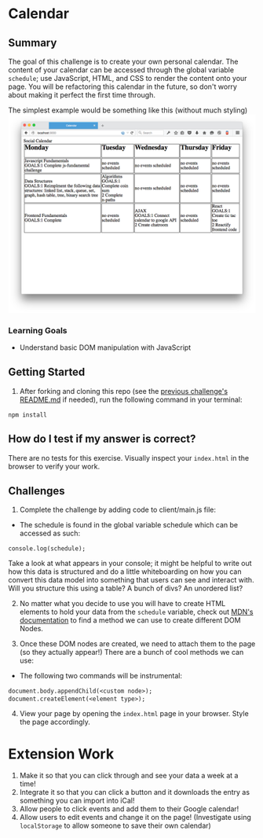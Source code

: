 # Calendar

## Summary
The goal of this challenge is to create your own personal calendar. The content of your calendar can be accessed through the global variable `schedule`; use JavaScript, HTML, and CSS to render the content onto your page. You will be refactoring this calendar in the future, so don't worry about making it perfect the first time through.

The simplest example would be something like this (without much styling)
![](assets/finished.png)

### Learning Goals
- Understand basic DOM manipulation with JavaScript

## Getting Started
1. After forking and cloning this repo (see the [previous challenge's README.md](https://github.com/CodesmithLLC/unit-1-js-fundamentals) if needed), run the following command in your terminal:
  ````
  npm install
  ````
## How do I test if my answer is correct?
There are no tests for this exercise. Visually inspect your ```index.html``` in the browser to verify your work.

## Challenges

1. Complete the challenge by adding code to client/main.js file:

  - The schedule is found in the global variable schedule which can be accessed as such:
  ````
  console.log(schedule);
  ````
  Take a look at what appears in your console; it might be helpful to write out how this data is structured and do a little whiteboarding on how you can convert this data model into something that users can see and interact with. Will you structure this using a table? A bunch of divs? An unordered list? 

2. No matter what you decide to use you will have to create HTML elements to hold your data from the `schedule` variable, check out [MDN's documentation](https://developer.mozilla.org/en-US/docs/Web/API/Document/createElement) to find a method we can use to create different DOM Nodes.

3. Once these DOM nodes are created, we need to attach them to the page (so they actually appear!) There are a bunch of cool methods we can use:

  - The following two commands will be instrumental:
  ````
  document.body.appendChild(<custom node>);
  document.createElement(<element type>);
  ````

4. View your page by opening the ```index.html``` page in your browser. Style the page accordingly.


# Extension Work

1. Make it so that you can click through and see your data a week at a time!
1. Integrate it so that you can click a button and it downloads the entry as something you can import into iCal!
1. Allow people to click events and add them to their Google calendar!
1. Allow users to edit events and change it on the page! (Investigate using `localStorage` to allow someone to save their own calendar)
